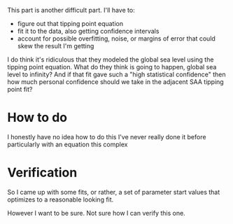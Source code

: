 This part is another difficult part. I'll have to:
- figure out that tipping point equation
- fit it to the data, also getting confidence intervals
- account for possible overfitting, noise, or margins of error that could skew the result I'm getting

I do think it's ridiculous that they modeled the global sea level using the tipping point equation. What do they think is going to happen, global sea level to infinity? And if that fit gave such a "high statistical confidence" then how much personal confidence should we take in the adjacent SAA tipping point fit?

# How to do

I honestly have no idea how to do this I've never really done it before particularly with an equation this complex

# Verification

So I came up with some fits, or rather, a set of parameter start values that optimizes to a reasonable looking fit.

However I want to be sure. Not sure how I can verify this one.